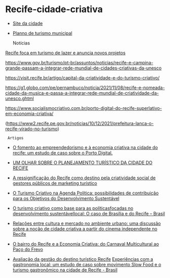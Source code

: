 # Recife-cidade-criativa


 * [Site da cidade](http://turismocriativo.visit.recife.br/)

 * [Planno de turismo municipal](https://visit.recife.br/wp-content/uploads/2020/02/plano_turismo_criativo.pdf)









      Notícias
      
[Recife foca em turismo de lazer e anuncia novos projetos](https://brasilturis.com.br/recife-foca-em-turismo-de-lazer-e-anuncia-novos-projetos/)

https://www.gov.br/turismo/pt-br/assuntos/noticias/recife-e-campina-grande-passam-a-integrar-rede-mundial-de-cidades-criativas-da-unesco

https://visit.recife.br/artigo/capital-da-criatividade-e-do-turismo-criativo/

https://g1.globo.com/pe/pernambuco/noticia/2021/11/08/recife-e-nomeada-cidade-da-musica-e-passa-a-integrar-rede-mundial-de-criatividade-da-unesco.ghtml

https://www.socialismocriativo.com.br/porto-digital-do-recife-superlativo-em-economia-criativa/

(https://www2.recife.pe.gov.br/noticias/10/12/2021/prefeitura-lanca-o-recife-virado-no-turismo)




     Artigos
     
* [O fomento ao empreendedorismo e à economia criativa na cidade do recife: um estudo de caso sobre o Porto Digital.](http://tede2.unicap.br:8080/handle/tede/1361)

* [UM OLHAR SOBRE O PLANEJAMENTO TURÍSTICO DA CIDADE DO RECIFE](https://documentigeografici.it/index.php/docugeo/article/view/139)



* [A ressignificação do Recife como destino pela 
criatividade social de gestores públicos de 
marketing turístico](https://repositorio.ufpe.br/bitstream/123456789/14237/1/Disserta%C3%A7%C3%A3o%20Marcelo%20Henriques%20de%20A%20Pessoa%20ATUALIZADA.pdf)


* [O Turismo Criativo na Agenda Política: possibilidades de contribuição para os Objetivos do Desenvolvimento Sustentável](https://github.com/AnaMCMV/Recife-cidade-criativa/blob/main/184798-Texto%20do%20artigo-540695-1-10-20220215.pdf)

* [O turismo criativo como base para as políticasfocadas no desenvolvimento sustentávellocal: O caso de Brasília e do Recife – Brasil](https://github.com/AnaMCMV/Recife-cidade-criativa/blob/main/9217-Manuscrito-55725-1-10-20210706.pdf)

* [Relações entre cultura e mercado no ambiente urbano: uma discussão sobre a noção de cidade criativa a partir do cinema independente no Recife](https://repositorio.ufpe.br/handle/123456789/32112)

* [O bairro do Recife e a Economia Criativa: do Carnaval Multicultural ao Paço do Frevo](https://periodicos.uff.br/pragmatizes/article/view/10436)

* [Avaliação da gestão do destino turístico Recife](http://www.ivt.coppe.ufrj.br/caderno/index.php/caderno/article/view/986)
[Experiências com a gastronomia local: um estudo de caso 
sobre movimento Slow Food e o turismo gastronômico na 
cidade de Recife - Brasil](http://www.pasosonline.org/Publicados/14116/PS116_15.pdf)





